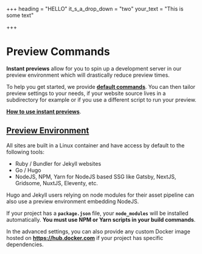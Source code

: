 +++
heading = "HELLO"
it_s_a_drop_down = "two"
your_text = "This is some text"

+++
# Preview Commands

**Instant previews** allow for you to spin up a development server in our preview environment which will drastically reduce preview times.

To help you get started, we provide [**default commands**](https://forestry.io/docs/previews/build-commands/#default-commands). You can then tailor preview settings to your needs, if your website source lives in a subdirectory for example or if you use a different script to run your preview.

[**How to use instant previews**](https://forestry.io/docs/instant-previews/).

## [**Preview Environment**](https://forestry.io/docs/previews/build-commands/#preview-environment)

All sites are built in a Linux container and have access by default to the following tools:

* Ruby / Bundler for Jekyll websites
* Go / Hugo
* NodeJS, NPM, Yarn for NodeJS based SSG like Gatsby, NextJS, Gridsome, NuxtJS, Eleventy, etc.

Hugo and Jekyll users relying on node modules for their asset pipeline can also use a preview environment embedding NodeJS.

If your project has a **`package.json`** file, your **`node_modules`** will be installed automatically. **You must use NPM or Yarn scripts in your build commands**.

In the advanced settings, you can also provide any custom Docker image hosted on **https://hub.docker.com** if your project has specific dependencies.